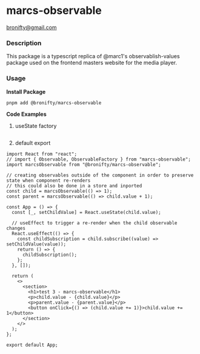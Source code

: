 # marcs-observable

bronifty@gmail.com

### Description

This package is a typescript replica of @marc1's observablish-values package used on the frontend masters website for the media player.

### Usage

**Install Package**

```sh
pnpm add @bronifty/marcs-observable
```

**Code Examples**

1. useState factory

```tsx

```

2. default export

```tsx
import React from "react";
// import { Observable, ObservableFactory } from "marcs-observable";
import marcsObservable from "@bronifty/marcs-observable";

// creating observables outside of the component in order to preserve state when component re-renders
// this could also be done in a store and inported
const child = marcsObservable(() => 1);
const parent = marcsObservable(() => child.value + 1);

const App = () => {
  const [_, setChildValue] = React.useState(child.value);

  // useEffect to trigger a re-render when the child observable changes
  React.useEffect(() => {
    const childSubscription = child.subscribe((value) => setChildValue(value));
    return () => {
      childSubscription();
    };
  }, []);

  return (
    <>
      <section>
        <h1>test 3 - marcs-observable</h1>
        <p>child.value - {child.value}</p>
        <p>parent.value - {parent.value}</p>
        <button onClick={() => (child.value += 1)}>child.value += 1</button>
      </section>
    </>
  );
};

export default App;
```
